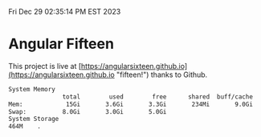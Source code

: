 Fri Dec 29 02:35:14 PM EST 2023

# Angular Fifteen


This project is live at [https://angularsixteen.github.io](https://angularsixteen.github.io "fifteen!") thanks to Github.

```bash
System Memory
               total        used        free      shared  buff/cache   available
Mem:            15Gi       3.6Gi       3.3Gi       234Mi       9.0Gi        11Gi
Swap:          8.0Gi       3.0Gi       5.0Gi
System Storage
464M	.
```

